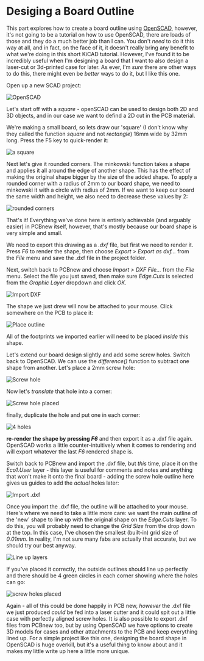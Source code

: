 # Desiging a Board Outline

This part explores how to create a board outline using [OpenSCAD](https://www.openscad.org/), however, it's not going to be a tutorial on how to use OpenSCAD, there are loads of those and they do a much better job than I can. You don't *need* to do it this way at all, and in fact, on the face of it, it doesn't really bring any benefit to what we're doing in this short KiCAD tutorial. However, I've found it to be incredibly useful when I'm designing a board that I want to also design a laser-cut or 3d-printed case for later. As ever, I'm *sure* there are other ways to do this, there might even be *better* ways to do it, but I like this one.

Open up a new SCAD project:

![OpenSCAD][069]

Let's start off with a *square* - openSCAD can be used to design both 2D and 3D objects, and in our case we want to defind a 2D cut in the PCB material.

We're making a small board, so lets draw our 'square' (I don't know why they called the function *square* and not *rectangle*) 16mm wide by 32mm long. Press the F5 key to quick-render it:

![a square][070]

Next let's give it rounded corners. The minkowski function takes a shape and applies it all around the edge of another shape. This has the effect of making the original shape bigger by the size of the added shape. To apply a rounded corner with a radius of 2mm to our board shape, we need to minkowski it with a circle with radius of 2mm. If we want to keep our board the same width and height, we also need to decrease these values by 2:

![rounded corners][071]

That's it! Everything we've done here is entirely achievable (and arguably easier) in PCBnew itself, however, that's mostly because our board shape is very simple and small.

We need to export this drawing as a *.dxf* file, but first we need to render it. Press *F6* to render the shape, then choose *Export > Export as dxf...* from the *File* menu and save the .dxf file in the project folder.

Next, switch back to PCBnew and choose *Import > DXF File...* from the *File* menu. Select the file you just saved, then make sure *Edge.Cuts* is selected from the *Graphic Layer* dropdown and click *OK*.

![Import DXF][072]

The shape we just drew will now be attached to your mouse. Click somewhere on the PCB to place it:

![Place outline][073]

All of the footprints we imported earlier will need to be placed *inside* this shape.

Let's extend our board design slightly and add some screw holes. Switch back to OpenSCAD. We can use the *difference()* function to subtract one shape from another. Let's place a 2mm screw hole:

![Screw hole][074]

Now let's *translate* that hole into a corner:

![Screw hole placed][075]

finally, duplicate the hole and put one in each corner:

![4 holes][076]

**re-render the shape by pressing *F6*** and then export it as a .dxf file again. OpenSCAD works a little counter-intuitively when it comes to rendering and will export whatever the last *F6* rendered shape is.

Switch back to PCBnew and import the .dxf file, but *this* time, place it on the *Eco1.User* layer - this layer is useful for comments and notes and anything that won't make it onto the final board - adding the screw hole outline here gives us guides to add the *actual* holes later:

![Import .dxf][077]

Once you import the .dxf file, the outline will be attached to your mouse. Here's where we need to take a little more care: we want the main outline of the 'new' shape to line up with the original shape on the *Edge.Cuts* layer. To do this, you will probably need to change the *Grid Size* from the drop down at the top. In this case, I've chosen the smallest (built-in) grid size of *0.01mm*. In reality, I'm not sure many fabs are actually that accurate, but we should try our best anyway.

![Line up layers][078]

If you've placed it correctly, the outside outlines should line up perfectly and there should be 4 green circles in each corner showing where the holes can go:

![screw holes placed][079]

Again - all of this could be done happily in PCB new, *however* the .dxf file we just produced *could* be fed into a laser cutter and it could spit out a little case with perfectly aligned screw holes. It *is* also possible to export .dxf files from PCBnew too, but by using OpenSCAD we have options to create 3D models for cases and other attachments to the PCB and keep everything lined up. For a simple project like this one, designing the board shape in OpenSCAD is huge overkill, but it's a useful thing to know about and it makes my little write up here a little more unique.

[069]: screenshots/069-new-openscad.png
[070]: screenshots/070-a-square.png
[071]: screenshots/071-rounded-corners.png
[072]: screenshots/072-import-dxf.png
[073]: screenshots/073-outline-imported.png
[074]: screenshots/074-screwhole.png
[075]: screenshots/075-screwhole-placed.png
[076]: screenshots/076-4-screwholes.png
[077]: screenshots/077-import-screwholes.png
[078]: screenshots/078-screwholes-nearly-placed.png
[079]: screenshots/079-screwholes-placed.png
